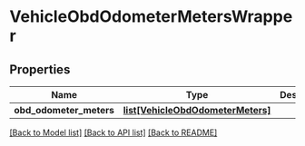 # VehicleObdOdometerMetersWrapper

## Properties
Name | Type | Description | Notes
------------ | ------------- | ------------- | -------------
**obd_odometer_meters** | [**list[VehicleObdOdometerMeters]**](VehicleObdOdometerMeters.md) |  | [optional] 

[[Back to Model list]](../README.md#documentation-for-models) [[Back to API list]](../README.md#documentation-for-api-endpoints) [[Back to README]](../README.md)


